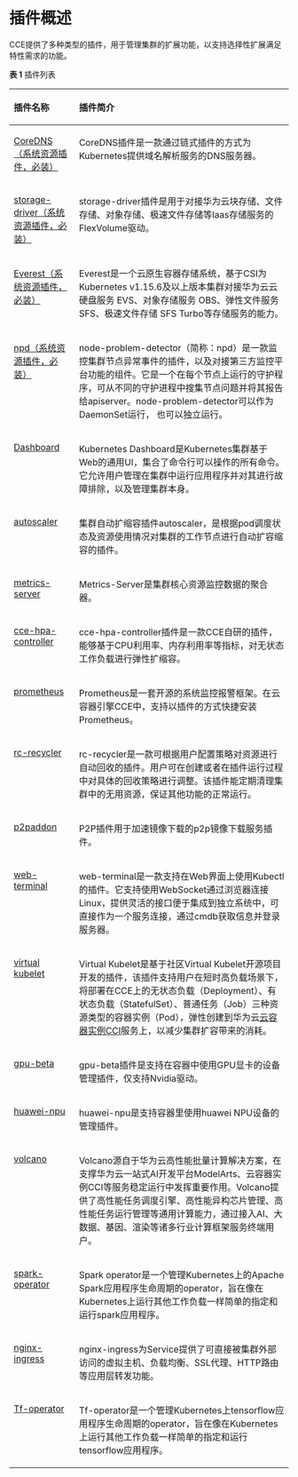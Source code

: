 # 插件概述<a name="cce_01_0277"></a>

CCE提供了多种类型的插件，用于管理集群的扩展功能，以支持选择性扩展满足特性需求的功能。

**表 1**  插件列表

<a name="table1129717261200"></a>
<table><thead align="left"><tr id="row11298112612016"><th class="cellrowborder" valign="top" width="23.34%" id="mcps1.2.3.1.1"><p id="p12986266201"><a name="p12986266201"></a><a name="p12986266201"></a>插件名称</p>
</th>
<th class="cellrowborder" valign="top" width="76.66%" id="mcps1.2.3.1.2"><p id="p42981926122014"><a name="p42981926122014"></a><a name="p42981926122014"></a>插件简介</p>
</th>
</tr>
</thead>
<tbody><tr id="row729811268202"><td class="cellrowborder" valign="top" width="23.34%" headers="mcps1.2.3.1.1 "><p id="p329812632011"><a name="p329812632011"></a><a name="p329812632011"></a><a href="CoreDNS（系统资源插件-必装）.md">CoreDNS（系统资源插件，必装）</a></p>
</td>
<td class="cellrowborder" valign="top" width="76.66%" headers="mcps1.2.3.1.2 "><p id="p12981726192017"><a name="p12981726192017"></a><a name="p12981726192017"></a><span class="keyword" id="keyword115741854194216"><a name="keyword115741854194216"></a><a name="keyword115741854194216"></a>CoreDNS插件</span>是一款通过<span class="keyword" id="keyword111853188509"><a name="keyword111853188509"></a><a name="keyword111853188509"></a>链式插件</span>的方式为<span class="keyword" id="keyword1746722115501"><a name="keyword1746722115501"></a><a name="keyword1746722115501"></a>Kubernetes</span>提供<span class="keyword" id="keyword17138202585015"><a name="keyword17138202585015"></a><a name="keyword17138202585015"></a>域名解析服务</span>的<span class="keyword" id="keyword131672816501"><a name="keyword131672816501"></a><a name="keyword131672816501"></a>DNS服务器</span>。</p>
</td>
</tr>
<tr id="row1729822612200"><td class="cellrowborder" valign="top" width="23.34%" headers="mcps1.2.3.1.1 "><p id="p929842682017"><a name="p929842682017"></a><a name="p929842682017"></a><a href="storage-driver（系统资源插件-必装）.md">storage-driver（系统资源插件，必装）</a></p>
</td>
<td class="cellrowborder" valign="top" width="76.66%" headers="mcps1.2.3.1.2 "><p id="p0298122602020"><a name="p0298122602020"></a><a name="p0298122602020"></a>storage-driver插件是用于对接<span class="keyword" id="keyword517644503419"><a name="keyword517644503419"></a><a name="keyword517644503419"></a>华为云块存储</span>、<span class="keyword" id="keyword8177104573412"><a name="keyword8177104573412"></a><a name="keyword8177104573412"></a>文件存储</span>、<span class="keyword" id="keyword319710351813"><a name="keyword319710351813"></a><a name="keyword319710351813"></a>对象存储</span>、<span class="keyword" id="keyword131771445163414"><a name="keyword131771445163414"></a><a name="keyword131771445163414"></a>极速文件存储</span>等Iaas存储服务的FlexVolume驱动。</p>
</td>
</tr>
<tr id="row1129818265202"><td class="cellrowborder" valign="top" width="23.34%" headers="mcps1.2.3.1.1 "><p id="p172981226192012"><a name="p172981226192012"></a><a name="p172981226192012"></a><a href="Everest（系统资源插件-必装）.md">Everest（系统资源插件，必装）</a></p>
</td>
<td class="cellrowborder" valign="top" width="76.66%" headers="mcps1.2.3.1.2 "><p id="p17298172618205"><a name="p17298172618205"></a><a name="p17298172618205"></a>Everest是一个云原生容器存储系统，基于CSI为Kubernetes v1.15.6及以上版本集群对接华为云云硬盘服务 EVS、对象存储服务 OBS、弹性文件服务 SFS、极速文件存储 SFS Turbo等存储服务的能力。</p>
</td>
</tr>
<tr id="row82981726162015"><td class="cellrowborder" valign="top" width="23.34%" headers="mcps1.2.3.1.1 "><p id="p19298172662014"><a name="p19298172662014"></a><a name="p19298172662014"></a><a href="npd（系统资源插件-必装）.md">npd（系统资源插件，必装）</a></p>
</td>
<td class="cellrowborder" valign="top" width="76.66%" headers="mcps1.2.3.1.2 "><p id="p0298202672017"><a name="p0298202672017"></a><a name="p0298202672017"></a>node-problem-detector（简称：npd）是一款监控集群节点异常事件的插件，以及对接第三方监控平台功能的组件。它是一个在每个节点上运行的守护程序，可从不同的守护进程中搜集节点问题并将其报告给apiserver。node-problem-detector可以作为DaemonSet运行， 也可以独立运行。</p>
</td>
</tr>
<tr id="row18298112652011"><td class="cellrowborder" valign="top" width="23.34%" headers="mcps1.2.3.1.1 "><p id="p02986269201"><a name="p02986269201"></a><a name="p02986269201"></a><a href="Dashboard.md">Dashboard</a></p>
</td>
<td class="cellrowborder" valign="top" width="76.66%" headers="mcps1.2.3.1.2 "><p id="p1785811509420"><a name="p1785811509420"></a><a name="p1785811509420"></a>Kubernetes Dashboard是Kubernetes集群基于Web的通用UI，集合了命令行可以操作的所有命令。它允许用户管理在集群中运行应用程序并对其进行故障排除，以及管理集群本身。</p>
</td>
</tr>
<tr id="row517991010214"><td class="cellrowborder" valign="top" width="23.34%" headers="mcps1.2.3.1.1 "><p id="p818051013218"><a name="p818051013218"></a><a name="p818051013218"></a><a href="autoscaler.md">autoscaler</a></p>
</td>
<td class="cellrowborder" valign="top" width="76.66%" headers="mcps1.2.3.1.2 "><p id="p33062213567"><a name="p33062213567"></a><a name="p33062213567"></a>集群<span class="keyword" id="keyword154118712114"><a name="keyword154118712114"></a><a name="keyword154118712114"></a>自动扩缩容插件</span><span class="keyword" id="keyword54561112117"><a name="keyword54561112117"></a><a name="keyword54561112117"></a>autoscaler</span>，是根据<span class="keyword" id="keyword74504491611"><a name="keyword74504491611"></a><a name="keyword74504491611"></a>pod</span>调度状态及资源使用情况对集群的工作节点进行自动扩容缩容的插件。</p>
</td>
</tr>
<tr id="row718031012117"><td class="cellrowborder" valign="top" width="23.34%" headers="mcps1.2.3.1.1 "><p id="p1718012101214"><a name="p1718012101214"></a><a name="p1718012101214"></a><a href="metrics-server.md">metrics-server</a></p>
</td>
<td class="cellrowborder" valign="top" width="76.66%" headers="mcps1.2.3.1.2 "><p id="p8803328425"><a name="p8803328425"></a><a name="p8803328425"></a>Metrics-Server是集群核心资源监控数据的聚合器。</p>
</td>
</tr>
<tr id="row2180111082112"><td class="cellrowborder" valign="top" width="23.34%" headers="mcps1.2.3.1.1 "><p id="p718017101213"><a name="p718017101213"></a><a name="p718017101213"></a><a href="cce-hpa-controller.md">cce-hpa-controller</a></p>
</td>
<td class="cellrowborder" valign="top" width="76.66%" headers="mcps1.2.3.1.2 "><p id="p1841314414256"><a name="p1841314414256"></a><a name="p1841314414256"></a>cce-hpa-controller插件是一款CCE自研的插件，能够基于CPU利用率、内存利用率等指标，对无状态工作负载进行弹性扩缩容。</p>
</td>
</tr>
<tr id="row3180181072111"><td class="cellrowborder" valign="top" width="23.34%" headers="mcps1.2.3.1.1 "><p id="p17180111092117"><a name="p17180111092117"></a><a name="p17180111092117"></a><a href="prometheus.md">prometheus</a></p>
</td>
<td class="cellrowborder" valign="top" width="76.66%" headers="mcps1.2.3.1.2 "><p id="p7234610191019"><a name="p7234610191019"></a><a name="p7234610191019"></a>Prometheus是一套开源的系统监控报警框架。在云容器引擎CCE中，支持以插件的方式快捷安装Prometheus。</p>
</td>
</tr>
<tr id="row01801010122116"><td class="cellrowborder" valign="top" width="23.34%" headers="mcps1.2.3.1.1 "><p id="p1618071052119"><a name="p1618071052119"></a><a name="p1618071052119"></a><a href="rc-recycler.md">rc-recycler</a></p>
</td>
<td class="cellrowborder" valign="top" width="76.66%" headers="mcps1.2.3.1.2 "><p id="p718071018216"><a name="p718071018216"></a><a name="p718071018216"></a><span class="keyword" id="keyword133441638154718"><a name="keyword133441638154718"></a><a name="keyword133441638154718"></a>rc-recycler</span>是一款可根据用户配置策略对资源进行自动回收的插件。用户可在创建或者在插件运行过程中对具体的回收策略进行调整。该插件能定期清理集群中的无用资源，保证其他功能的正常运行。</p>
</td>
</tr>
<tr id="row7256201914257"><td class="cellrowborder" valign="top" width="23.34%" headers="mcps1.2.3.1.1 "><p id="p8256619182514"><a name="p8256619182514"></a><a name="p8256619182514"></a><a href="p2paddon.md">p2paddon</a></p>
</td>
<td class="cellrowborder" valign="top" width="76.66%" headers="mcps1.2.3.1.2 "><p id="p2256101952512"><a name="p2256101952512"></a><a name="p2256101952512"></a>P2P插件用于加速镜像下载的p2p镜像下载服务插件。</p>
</td>
</tr>
<tr id="row132567195256"><td class="cellrowborder" valign="top" width="23.34%" headers="mcps1.2.3.1.1 "><p id="p14256819172519"><a name="p14256819172519"></a><a name="p14256819172519"></a><a href="web-terminal.md">web-terminal</a></p>
</td>
<td class="cellrowborder" valign="top" width="76.66%" headers="mcps1.2.3.1.2 "><p id="p12303175375"><a name="p12303175375"></a><a name="p12303175375"></a>web-terminal是一款支持在Web界面上使用Kubectl的插件。它支持使用WebSocket通过浏览器连接Linux，提供灵活的接口便于集成到独立系统中，可直接作为一个服务连接，通过cmdb获取信息并登录服务器。</p>
</td>
</tr>
<tr id="row725619196251"><td class="cellrowborder" valign="top" width="23.34%" headers="mcps1.2.3.1.1 "><p id="p625631912512"><a name="p625631912512"></a><a name="p625631912512"></a><a href="virtual-kubelet.md">virtual kubelet</a></p>
</td>
<td class="cellrowborder" valign="top" width="76.66%" headers="mcps1.2.3.1.2 "><p id="p271214263912"><a name="p271214263912"></a><a name="p271214263912"></a>Virtual Kubelet是基于社区Virtual Kubelet开源项目开发的插件，该插件支持用户在短时高负载场景下，将部署在CCE上的无状态负载（Deployment）、有状态负载（StatefulSet）、普通任务（Job）三种资源类型的容器实例（Pod），弹性创建到华为云<a href="https://support.huaweicloud.com/cci/index.html" target="_blank" rel="noopener noreferrer">云容器实例CCI</a>服务上，以减少集群扩容带来的消耗。</p>
</td>
</tr>
<tr id="row2256219162517"><td class="cellrowborder" valign="top" width="23.34%" headers="mcps1.2.3.1.1 "><p id="p182565193254"><a name="p182565193254"></a><a name="p182565193254"></a><a href="gpu-beta.md">gpu-beta</a></p>
</td>
<td class="cellrowborder" valign="top" width="76.66%" headers="mcps1.2.3.1.2 "><p id="p12273103844718"><a name="p12273103844718"></a><a name="p12273103844718"></a>gpu-beta插件是支持在容器中使用GPU显卡的设备管理插件，仅支持Nvidia驱动。</p>
</td>
</tr>
<tr id="row3256121982513"><td class="cellrowborder" valign="top" width="23.34%" headers="mcps1.2.3.1.1 "><p id="p1525641919254"><a name="p1525641919254"></a><a name="p1525641919254"></a><a href="huawei-npu.md">huawei-npu</a></p>
</td>
<td class="cellrowborder" valign="top" width="76.66%" headers="mcps1.2.3.1.2 "><p id="p564473111373"><a name="p564473111373"></a><a name="p564473111373"></a>huawei-npu是支持容器里使用huawei NPU设备的管理插件。</p>
</td>
</tr>
<tr id="row1525615191253"><td class="cellrowborder" valign="top" width="23.34%" headers="mcps1.2.3.1.1 "><p id="p1725617192257"><a name="p1725617192257"></a><a name="p1725617192257"></a><a href="volcano.md">volcano</a></p>
</td>
<td class="cellrowborder" valign="top" width="76.66%" headers="mcps1.2.3.1.2 "><p id="p7256161917253"><a name="p7256161917253"></a><a name="p7256161917253"></a>Volcano源自于华为云高性能批量计算解决方案，在支撑华为云一站式AI开发平台ModelArts、云容器实例CCI等服务稳定运行中发挥重要作用。Volcano提供了高性能任务调度引擎、高性能异构芯片管理、高性能任务运行管理等通用计算能力，通过接入AI、大数据、基因、渲染等诸多行业计算框架服务终端用户。</p>
</td>
</tr>
<tr id="row625641982518"><td class="cellrowborder" valign="top" width="23.34%" headers="mcps1.2.3.1.1 "><p id="p0257131919258"><a name="p0257131919258"></a><a name="p0257131919258"></a><a href="spark-operator.md">spark-operator</a></p>
</td>
<td class="cellrowborder" valign="top" width="76.66%" headers="mcps1.2.3.1.2 "><p id="p18071935105719"><a name="p18071935105719"></a><a name="p18071935105719"></a>Spark operator是一个管理Kubernetes上的Apache Spark应用程序生命周期的operator，旨在像在Kubernetes上运行其他工作负载一样简单的指定和运行spark应用程序。</p>
</td>
</tr>
<tr id="row121841247192612"><td class="cellrowborder" valign="top" width="23.34%" headers="mcps1.2.3.1.1 "><p id="p11184104752618"><a name="p11184104752618"></a><a name="p11184104752618"></a><a href="nginx-ingress.md">nginx-ingress</a></p>
</td>
<td class="cellrowborder" valign="top" width="76.66%" headers="mcps1.2.3.1.2 "><p id="p1018411473269"><a name="p1018411473269"></a><a name="p1018411473269"></a>nginx-ingress为Service提供了可直接被集群外部访问的虚拟主机、负载均衡、SSL代理、HTTP路由等应用层转发功能。</p>
</td>
</tr>
<tr id="row18184847132618"><td class="cellrowborder" valign="top" width="23.34%" headers="mcps1.2.3.1.1 "><p id="p1218454792614"><a name="p1218454792614"></a><a name="p1218454792614"></a><a href="Tf-operator.md">Tf-operator</a></p>
</td>
<td class="cellrowborder" valign="top" width="76.66%" headers="mcps1.2.3.1.2 "><p id="p336520339489"><a name="p336520339489"></a><a name="p336520339489"></a>Tf-operator是一个管理Kubernetes上tensorflow应用程序生命周期的operator，旨在像在Kubernetes上运行其他工作负载一样简单的指定和运行tensorflow应用程序。</p>
</td>
</tr>
</tbody>
</table>

